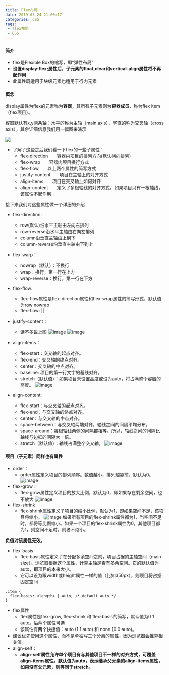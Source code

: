 ```yaml
---
title: Flex布局
date: 2019-03-24 21:00:17
categories: CSS
tags:
 - flex布局
 - CSS
---
```


#### 简介
- flex是Flexible Box的缩写，即“弹性布局”
- **设置display:flex;属性后，子元素的float,clear和vertical-align属性将不再起作用**
- 此属性既适用于块级元素也适用于行内元素

<!--more-->

#### 概念

display属性为flex的元素称为**容器**，其所有子元素则为**容器成员**，称为flex item（flex项目）。

容器默认有x,y两条轴：水平的称为主轴（main axis），竖直的称为交叉轴（cross axis），其余详细信息我们用一幅图来演示

![](https://pic.superbed.cn/item/5c94f9f33a213b0417e5bfc1)

- 了解了这些之后我们看一下flex的一些子属性：
    - flex-direction　　容器内项目的排列方向(默认横向排列)　　
    - flex-wrap　　容器内项目换行方式
    - flex-flow　　以上两个属性的简写方式
    - justify-content　　项目在主轴上的对齐方式
    - align-items　　项目在交叉轴上如何对齐
    - align-content　　定义了多根轴线的对齐方式。如果项目只有一根轴线，该属性不起作用

接下来我们对这些属性做一个详细的介绍

- flex-direction:
    - row(默认)沿水平主轴由左向右排列
    - row-reverse沿水平主轴由右向左排列
    - column沿垂直主轴由上到下
    - column-reverse沿垂直主轴由下到上
- flex-warp：
    - nowrap（默认）：不换行
    - wrap：换行，第一行在上方
    - wrap-reverse：换行，第一行在下方
- flex-flow:
    - flex-flow属性是flex-direction属性和flex-wrap属性的简写形式，默认值为row nowrap
    - flex-flow:<flex-direction> || <flex-wrap>
- justify-content：
    - 话不多说上图
      ![image](https://img-blog.csdn.net/20180617202022711?watermark/2/text/aHR0cHM6Ly9ibG9nLmNzZG4ubmV0L3FxXzQwMzUzNjYy/font/5a6L5L2T/fontsize/400/fill/I0JBQkFCMA==/dissolve/70)
      ![image](https://pic.superbed.cn/item/5c94fa493a213b0417e5c2f7)

- align-items：
    - flex-start：交叉轴的起点对齐。
    - flex-end：交叉轴的终点对齐。
    - center：交叉轴的中点对齐。
    - baseline: 项目的第一行文字的基线对齐。
    - stretch（默认值）：如果项目未设置高度或设为auto，将占满整个容器的高度。
      ![image](https://pic.superbed.cn/item/5c94fab73a213b0417e5c6d5)
- align-content:
    - flex-start：与交叉轴的起点对齐。
    - flex-end：与交叉轴的终点对齐。
    - center：与交叉轴的中点对齐。
    - space-between：与交叉轴两端对齐，轴线之间的间隔平均分布。
    - space-around：每根轴线两侧的间隔都相等。所以，轴线之间的间隔比轴线与边框的间隔大一倍。
    - stretch（默认值）：轴线占满整个交叉轴。
      ![image](https://pic.superbed.cn/item/5c94fad23a213b0417e5c7ce)
#### 项目（子元素）同样也有属性
- order：
    - order属性定义项目的排列顺序。数值越小，排列越靠前，默认为0。
      ![image](https://pic.superbed.cn/item/5c94faed3a213b0417e5c92f)
- flex-grow：
    - flex-grow属性定义项目的放大比例，默认为0，即如果存在剩余空间，也不放大
      ![image](https://pic.superbed.cn/item/5c94fb0c3a213b0417e5ca5d)
- flex-shrink
    - flex-shrink属性定义了项目的缩小比例，默认为1，即如果空间不足，该项目将缩小。
      ![image](https://pic.superbed.cn/item/5c94fb1e3a213b0417e5cb74)
      如果所有项目的flex-shrink属性都为1，当空间不足时，都将等比例缩小。如果一个项目的flex-shrink属性为0，其他项目都为1，则空间不足时，前者不缩小。

**负值对该属性无效。**
- flex-basis
    - flex-basis属性定义了在分配多余空间之前，项目占据的主轴空间（main size）。浏览器根据这个属性，计算主轴是否有多余空间。它的默认值为auto，即项目的本来大小。
    - 它可以设为跟width或height属性一样的值（比如350px），则项目将占据固定空间

```
.item {
  flex-basis: <length> | auto; /* default auto */
}
```
- flex属性
    - flex属性是flex-grow, flex-shrink 和 flex-basis的简写，默认值为0 1 auto。后两个属性可选
    - 该属性有两个快捷值：auto (1 1 auto) 和 none (0 0 auto)。
- 建议优先使用这个属性，而不是单独写三个分离的属性，因为浏览器会推算相关值。
- align-self：
    - **align-self属性允许单个项目有与其他项目不一样的对齐方式，可覆盖align-items属性。默认值为auto，表示继承父元素的align-items属性，如果没有父元素，则等同于stretch。**